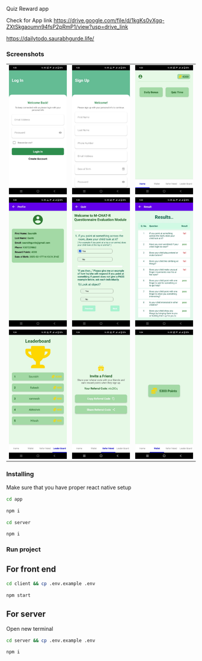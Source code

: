 Quiz Reward app

Check for App link
https://drive.google.com/file/d/1kgKs0vXgq-ZXtSkgaoumn94fsP2pRmP1/view?usp=drive_link

https://dailytodo.saurabhgurde.life/

### Screenshots  

<table>
  <tr>
    <td><img src="app/src/assets/1.jpeg" width="200"/></td>
    <td><img src="app/src/assets/2.jpeg" width="200"/></td>
    <td><img src="app/src/assets/3.jpeg" width="200"/></td>
  </tr>
  <tr>
    <td><img src="app/src/assets/4.jpeg" width="200"/></td>
    <td><img src="app/src/assets/5.jpeg" width="200"/></td>
    <td><img src="app/src/assets/6.jpeg" width="200"/></td>
  </tr>
  <tr>
    <td><img src="app/src/assets/7.jpeg" width="200"/></td>
    <td><img src="app/src/assets/8.jpeg" width="200"/></td>
    <td><img src="app/src/assets/9.jpeg" width="200"/></td>
  </tr>
</table>


### Installing

Make sure that you have proper react native setup

```bash
cd app
```
```bash
npm i
```
```bash
cd server
```
```bash
npm i
```

### Run project

## For front end
```bash
cd client && cp .env.example .env
```
```bash
npm start
```

## For server

Open new terminal
```bash
cd server && cp .env.example .env
```

```bash
npm i
```




